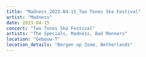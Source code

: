 ```yaml
---
title: "Madness_2023-04-15_Two Tones Ska Festival"
artist: "Madness"
date: 2023-04-15
concert: "Two Tones Ska Festival"
artists: "The Specials, Madness, Bad Manners"
location: "Gebouw-T"
location_details: "Bergen op Zoom, Netherlands"
---
```


